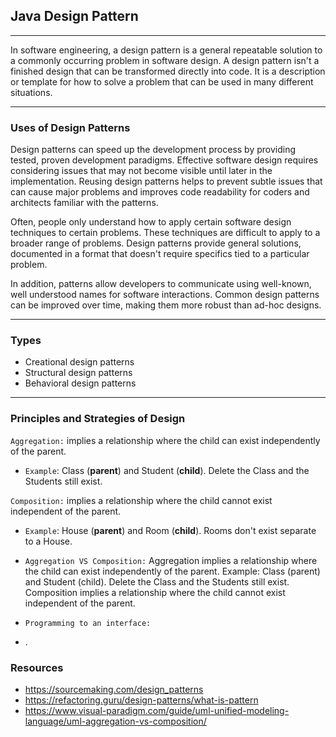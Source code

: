 ## Java Design Pattern
___
In software engineering, a design pattern is a general repeatable solution to a commonly occurring problem in software design. A design pattern isn't a finished design that can be transformed directly into code. It is a description or template for how to solve a problem that can be used in many different situations.
___

### Uses of Design Patterns
Design patterns can speed up the development process by providing tested, proven development paradigms. Effective software design requires considering issues that may not become visible until later in the implementation. Reusing design patterns helps to prevent subtle issues that can cause major problems and improves code readability for coders and architects familiar with the patterns.

Often, people only understand how to apply certain software design techniques to certain problems. These techniques are difficult to apply to a broader range of problems. Design patterns provide general solutions, documented in a format that doesn't require specifics tied to a particular problem.

In addition, patterns allow developers to communicate using well-known, well understood names for software interactions. Common design patterns can be improved over time, making them more robust than ad-hoc designs.
___

### Types
- Creational design patterns
- Structural design patterns
- Behavioral design patterns
___

### Principles and Strategies of Design
`Aggregation:` implies a relationship where the child can exist independently of the parent.
  - `Example`: Class (**parent**) and Student (**child**). Delete the Class and the Students still exist.

`Composition:` implies a relationship where the child cannot exist independent of the parent. 
  - `Example`: House (**parent**) and Room (**child**). Rooms don't exist separate to a House.

  - `Aggregation VS Composition:` Aggregation implies a relationship where the child can exist independently of the parent. Example: Class (parent) and Student (child). Delete the Class and the Students still exist. Composition implies a relationship where the child cannot exist independent of the parent.

  - `Programming to an interface:`

  - .



### Resources
- https://sourcemaking.com/design_patterns
- https://refactoring.guru/design-patterns/what-is-pattern
- https://www.visual-paradigm.com/guide/uml-unified-modeling-language/uml-aggregation-vs-composition/